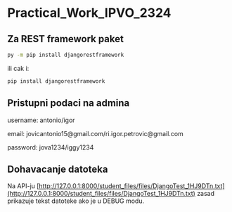 # Practical_Work_IPVO_2324

## Za REST framework paket

```bash
py -m pip install djangorestframework
```

ili cak i:

```bash
pip install djangorestframework
```

## Pristupni podaci na admina

username: antonio/igor

email: jovicantonio15\@gmail.com/ri.igor.petrovic\@gmail.com

password: jova1234/iggy1234

## Dohavacanje datoteka

Na API-ju [http://127.0.0.1:8000/student_files/files/DjangoTest_1HJ9DTn.txt](http://127.0.0.1:8000/student_files/files/DjangoTest_1HJ9DTn.txt) zasad prikazuje tekst datoteke ako je u DEBUG modu.
